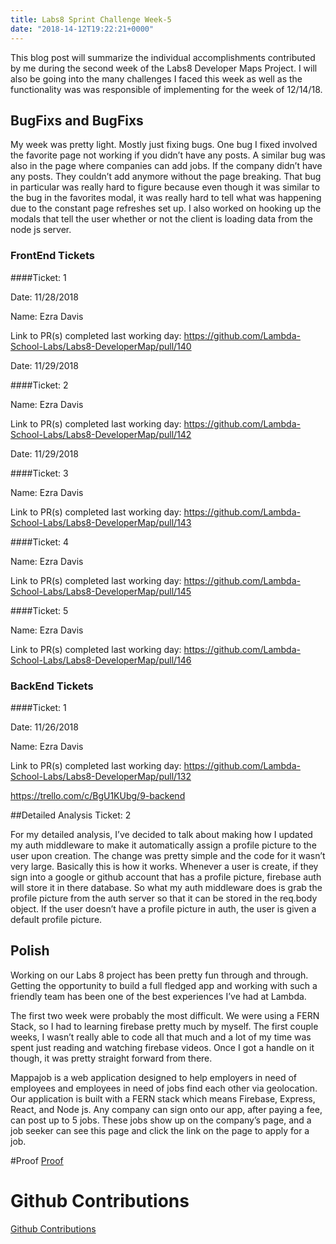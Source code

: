 ```yaml
---
title: Labs8 Sprint Challenge Week-5
date: "2018-14-12T19:22:21+0000"
---
```


This blog post will summarize the individual accomplishments contributed by me during the second week of the Labs8 Developer Maps Project. I will also be going into the many challenges I faced this week as well as the functionality was was responsible of implementing for the week of 12/14/18.

## BugFixs and BugFixs

My week was pretty light. Mostly just fixing bugs. One bug I fixed involved the favorite page not working if you didn’t have any posts. A similar bug was also in the page where companies can add jobs. If the company didn’t have any posts. They couldn’t add anymore without the page breaking. That bug in particular was really hard to figure because even though it was similar to the bug in the favorites modal, it was really hard to tell what was happening due to the constant page refreshes set up. I also worked on hooking up the modals that tell the user whether or not the client is loading data from the node js server.

### FrontEnd Tickets

####Ticket: 1

Date: 11/28/2018

Name: Ezra Davis

Link to PR(s) completed last working day:
https://github.com/Lambda-School-Labs/Labs8-DeveloperMap/pull/140

Date: 11/29/2018

####Ticket: 2

Name: Ezra Davis

Link to PR(s) completed last working day:
https://github.com/Lambda-School-Labs/Labs8-DeveloperMap/pull/142

Date: 11/29/2018

####Ticket: 3

Name: Ezra Davis

Link to PR(s) completed last working day:
https://github.com/Lambda-School-Labs/Labs8-DeveloperMap/pull/143

####Ticket: 4

Name: Ezra Davis

Link to PR(s) completed last working day:
https://github.com/Lambda-School-Labs/Labs8-DeveloperMap/pull/145

####Ticket: 5

Name: Ezra Davis

Link to PR(s) completed last working day:
https://github.com/Lambda-School-Labs/Labs8-DeveloperMap/pull/146

### BackEnd Tickets

####Ticket: 1

Date: 11/26/2018

Name: Ezra Davis

Link to PR(s) completed last working day: https://github.com/Lambda-School-Labs/Labs8-DeveloperMap/pull/132

https://trello.com/c/BgU1KUbg/9-backend




##Detailed Analysis Ticket: 2

For my detailed analysis, I’ve decided to talk about making how I updated my auth middleware to make it automatically assign a profile picture to the user upon creation. The change was pretty simple and the code for it wasn’t very large. Basically this is how it works. Whenever a user is create, if they sign into a google or github account that has a profile picture, firebase auth will store it in there database. So what my auth middleware does is grab the profile picture from the auth server so that it can be stored in the req.body object. If the user doesn’t have a profile picture in auth, the user is given a default profile picture.

## Polish

Working on our Labs 8 project has been pretty fun through and through. Getting the opportunity to build a full fledged app and working with such a friendly team has been one of the best experiences I’ve had at Lambda. 

The first two week were probably the most difficult. We were using a FERN Stack, so I had to learning firebase pretty much by myself. The first couple weeks, I wasn’t really able to code all that much and a lot of my time was spent just reading and watching firebase videos. Once I got a handle on it though, it was pretty straight forward from there.  

Mappajob is a web application designed to help employers in need of employees and employees in need of jobs find each other via geolocation. Our application is built with a FERN stack which means Firebase, Express, React, and Node js. Any company can sign onto our app, after paying a fee, can post up to 5 jobs. These jobs show up on the company’s page, and a job seeker can see this page and click the link on the page to apply for a job. 

#Proof
[Proof](https://docs.google.com/document/d/1ZCGal4wJqT8iXlERnLJ_JnME_vf0X2kmlaEnTM1Eakg/edit)
# Github Contributions
[Github Contributions](https://github.com/Lambda-School-Labs/Labs8-DeveloperMap/graphs/contributors)


